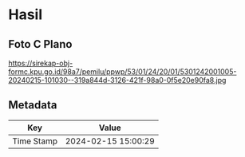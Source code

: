 # Hasil

## Foto C Plano

https://sirekap-obj-formc.kpu.go.id/98a7/pemilu/ppwp/53/01/24/20/01/5301242001005-20240215-101030--319a844d-3126-421f-98a0-0f5e20e90fa8.jpg


## Metadata

| Key        | Value               |
| ---------- | ------------------- |
| Time Stamp | 2024-02-15 15:00:29 |



